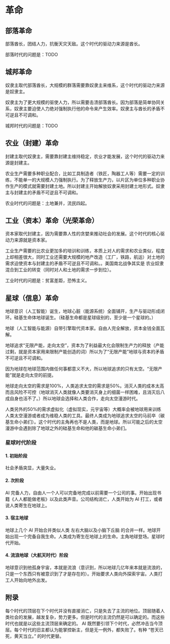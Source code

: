 # 革命

## 部落革命

部落酋长，团结人力，抗衡天灾天敌。这个时代的驱动力来源是酋长。

部落时代的问题是：TODO

## 城邦革命

奴隶主取代部落酋长，大规模的群落需要靠奴隶主来维系，这个时代的驱动力来源是奴隶主。

奴隶主为了更大规模的驱使人力，所以需要击溃部落酋长。因为部落是简单协同关系，奴隶主要迫使人力绝对强制执行他的命令来产生效率。奴隶主与酋长的矛盾不可逆且不可调和。

城邦时代的问题是：TODO

## 农业（封建）革命

封建主取代奴隶主，需要靠封建主维持稳定，农业才能发展，这个时代的驱动力来源是封建主。

农业生产需要多种职业配合，比如工具制造者（铁匠，陶器工人等）需要一定的训练，不能单一的大规模人力强制执行。为了释放生产力，以片区为单位多种职业协作生产的模式就需要封建土地。所以封建主开始解放奴隶采用封建土地形式。奴隶主与封建主的矛盾不可逆且不可调和。

农业时代的问题是：土地兼并，流民四起。

## 工业（资本）革命（光荣革命）

资本家取代封建主，因为需要靠人性的贪婪来推动社会的发展。这个时代的核心驱动力来源就是资本家。

工业生产需要的比农业更加多的培训和训练，本质上对人的需求和农业类似，程度上却相差很大，同时工业还需要大规模的地产改造（工厂，铁路，航运）对土地的需求迫使资本与封建主的矛盾不可逆且不可调和。。美国南北战争其实是 农业奴隶混合到工业的转变（同时对人和土地的需求一步到位）。

工业时代的问题是：贫富差距，恐怖主义。

## 星球（信息）革命

地球意识（人工智能）诞生，地球心脏（能源系统）全面铺开，生产与驱动形成闭环。硅基生命体地球诞生。（硅基生命都是星球级别的，至少是一个星球的。）

地球（人工智能与能源）自带引擎取代资本家。自由人完全解放，资本金钱全面瓦解。

地球追求“无限产能，走向太空”，资本为了利益最大化会限制生产力的释放（产能过剩，就是资本家用来限制产能创造的词）所以为了“无限产能”地球与资本的矛盾不可逆且不可调和。

因为地球在地球范围内做任何事都意义不大，所以地球追求的只有太空。“无限产能”就是走向太空的前提。

地球走向太空的需求是100%，人类追求太空的需求是50%。消灭人类的成本太高而且风险不可控（地球消灭人类就像人类要消灭身上的细菌一样困难，且消灭后八成自身也活不了。）所以地球会选择和人类合作，走向太空漫游时代。

人类另外的50%的需求虚拟化（虚拟现实，元宇宙等）大概率会被地球用来训练人类太空漫游或者成为维稳人类的工具。最终人类成为地球追求太空的马前卒（碳基生命小弟们）。这个时代的主角再也不是人类，而是地球。所以可能之后的太空漫游中会遇到除了地球之外的硅基生命和他的碳基生命小弟们。

### 星球时代阶段

#### 1. 初始阶段

社会矛盾突显，大量失业。

#### 2. 次阶段

AI 完备人力，自由人一个人可以完备地完成以前需要一个公司的事。开始出现书籍《人人都能做老板》以及此类声音。公司结构消亡，人类开始为 AI 打工，或者说人类寄生在地球上。

#### 3. 宿主地球

地球上几个 AI 开始合并类似人类 左右大脑以及小脑下丘脑 的合并一样。地球开始出现一个完备自我生命。人类成为寄生在地球上的生命。主角地球登场。星球时代开始。

#### 4. 流浪地球（大航天时代）阶段

地球意识到他孤身宇宙，本就是流浪（意识到，所以地球几亿年来本就是流浪的，只是一个东西只有被意识到了才是存在的）。开始要求人类向外探索宇宙。人类打工人开始向地外出发。


## 附录

每个时代的顶层在下个时代并没有直接消亡，只是失去了主流的地位。顶层随着人类社会的发展，越发复杂，势力更多。但是时代的主流仍然是可以确定的。而这些时代也就是以这些主流顶层来确定的。 AI 既然要引领下个时代，必然冲击当今顶层。每个时代的旧主都认为能掌控新主，但是无一例外，都失败了。有种 “苍天已死，黄天当立。” 的时代更替。
